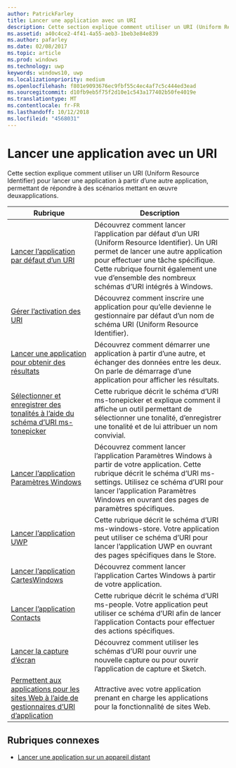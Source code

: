 ```yaml
---
author: PatrickFarley
title: Lancer une application avec un URI
description: Cette section explique comment utiliser un URI (Uniform Resource Identifier) pour lancer une application à partir d’une autre application.
ms.assetid: a40c4ce2-4f41-4a55-aeb3-1beb3e84e839
ms.author: pafarley
ms.date: 02/08/2017
ms.topic: article
ms.prod: windows
ms.technology: uwp
keywords: windows10, uwp
ms.localizationpriority: medium
ms.openlocfilehash: f801e9093676ec9fbf55c4ec4af7c5c444ed3ead
ms.sourcegitcommit: d10fb9eb5f75f2d10e1c543a177402b50fe4019e
ms.translationtype: MT
ms.contentlocale: fr-FR
ms.lasthandoff: 10/12/2018
ms.locfileid: "4568031"
---
```

# <a name="launch-an-app-with-a-uri"></a>Lancer une application avec un URI

Cette section explique comment utiliser un URI (Uniform Resource Identifier) pour lancer une application à partir d’une autre application, permettant de répondre à des scénarios mettant en œuvre deuxapplications.

| Rubrique | Description |
|-------|-------------|
| [Lancer l’application par défaut d’un URI](launch-default-app.md) | Découvrez comment lancer l’application par défaut d’un URI (Uniform Resource Identifier). Un URI permet de lancer une autre application pour effectuer une tâche spécifique. Cette rubrique fournit également une vue d’ensemble des nombreux schémas d’URI intégrés à Windows. |
| [Gérer l’activation des URI](handle-uri-activation.md) | Découvrez comment inscrire une application pour qu’elle devienne le gestionnaire par défaut d’un nom de schéma URI (Uniform Resource Identifier). |
| [Lancer une application pour obtenir des résultats](how-to-launch-an-app-for-results.md) | Découvrez comment démarrer une application à partir d’une autre, et échanger des données entre les deux. On parle de démarrage d’une application pour afficher les résultats. |
| [Sélectionner et enregistrer des tonalités à l’aide du schéma d’URI ms-tonepicker](launch-ringtone-picker.md) | Cette rubrique décrit le schéma d’URI ms-tonepicker et explique comment il affiche un outil permettant de sélectionner une tonalité, d’enregistrer une tonalité et de lui attribuer un nom convivial. |
| [Lancer l’application Paramètres Windows](launch-settings-app.md) | Découvrez comment lancer l’application Paramètres Windows à partir de votre application. Cette rubrique décrit le schéma d’URI ms-settings. Utilisez ce schéma d’URI pour lancer l’application Paramètres Windows en ouvrant des pages de paramètres spécifiques. |
| [Lancer l’application UWP](launch-store-app.md) | Cette rubrique décrit le schéma d’URI ms-windows-store. Votre application peut utiliser ce schéma d’URI pour lancer l’application UWP en ouvrant des pages spécifiques dans le Store. |
| [Lancer l’application CartesWindows](launch-maps-app.md) | Découvrez comment lancer l’application Cartes Windows à partir de votre application. |
| [Lancer l’application Contacts](launch-people-apps.md) | Cette rubrique décrit le schéma d’URI ms-people. Votre application peut utiliser ce schéma d’URI afin de lancer l’application Contacts pour effectuer des actions spécifiques. |
| [Lancer la capture d’écran](launch-screen-snipping.md) | Découvrez comment utiliser les schémas d’URI pour ouvrir une nouvelle capture ou pour ouvrir l’application de capture et Sketch. |
| [Permettent aux applications pour les sites Web à l’aide de gestionnaires d’URI d’application](web-to-app-linking.md) | Attractive avec votre application prenant en charge les applications pour la fonctionnalité de sites Web. |

## <a name="related-topics"></a>Rubriques connexes
* [Lancer une application sur un appareil distant](launch-a-remote-app.md)